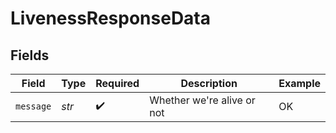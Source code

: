 # LivenessResponseData


## Fields

| Field                      | Type                       | Required                   | Description                | Example                    |
| -------------------------- | -------------------------- | -------------------------- | -------------------------- | -------------------------- |
| `message`                  | *str*                      | :heavy_check_mark:         | Whether we're alive or not | OK                         |